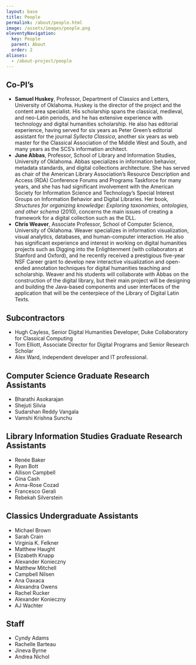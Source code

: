 ```yaml
---
layout: base
title: People
permalink: /about/people.html
image: /assets/images/people.png
eleventyNavigation:
  key: People
  parent: About
  order: 2
aliases:
  - /about-project/people
---
```


## Co-PI’s

- **Samuel Huskey**, Professor, Department of Classics and Letters, University of Oklahoma. Huskey is the director of the project and the content area specialist. His scholarship spans the classical, medieval, and neo-Latin periods, and he has extensive experience with technology and digital humanities scholarship. He also has editorial experience, having served for six years as Peter Green’s editorial assistant for the journal _Syllecta Classica_, another six years as web master for the Classical Association of the Middle West and South, and many years as the SCS’s information architect.
- **June Abbas**, Professor, School of Library and Information Studies, University of Oklahoma. Abbas specializes in information behavior, metadata standards, and digital collections architecture. She has served as chair of the American Library Association’s Resource Description and Access (RDA) Conference Forums and Programs Taskforce for many years, and she has had significant involvement with the American Society for Information Science and Technology’s Special Interest Groups on Information Behavior and Digital Libraries. Her book, _Structures for organizing knowledge: Exploring taxonomies, ontologies, and other schema_ (2010), concerns the main issues of creating a framework for a digital collection such as the DLL.
- **Chris Weaver**, Associate Professor, School of Computer Science, University of Oklahoma. Weaver specializes in information visualization, visual analytics, databases, and human-computer interaction. He also has significant experience and interest in working on digital humanities projects such as Digging into the Enlightenment (with collaborators at Stanford and Oxford), and he recently received a prestigious five-year NSF Career grant to develop new interactive visualization and open-ended annotation techniques for digital humanities teaching and scholarship. Weaver and his students will collaborate with Abbas on the construction of the digital library, but their main project will be designing and building the Java-based components and user interfaces of the application that will be the centerpiece of the Library of Digital Latin Texts.

## Subcontractors

- Hugh Cayless, Senior Digital Humanities Developer, Duke Collaboratory for Classical Computing
- Tom Elliott, Associate Director for Digital Programs and Senior Research Scholar
- Alex Ward, independent developer and IT professional.

## Computer Science Graduate Research Assistants

- Bharathi Asokarajan
- Shejuti Silvia
- Sudarshan Reddy Vangala
- Vamshi Krishna Sunchu

## Library Information Studies Graduate Research Assistants

- Renée Baker
- Ryan Bott
- Allison Campbell
- Gina Cash
- Anna-Rose Cozad
- Francesco Gerali
- Rebekah Silverstein

## Classics Undergraduate Assistants

- Michael Brown
- Sarah Crain
- Virginia K. Felkner
- Matthew Haught
- Elizabeth Knapp
- Alexander Konieczny
- Matthew Mitchell
- Campbell Nilsen
- Ana Oaxaca
- Alexandra Owens
- Rachel Rucker
- Alexander Konieczny
- AJ Wachter

## Staff

- Cyndy Adams
- Rachelle Barteau
- Jineva Byrne
- Andrea Nichol
